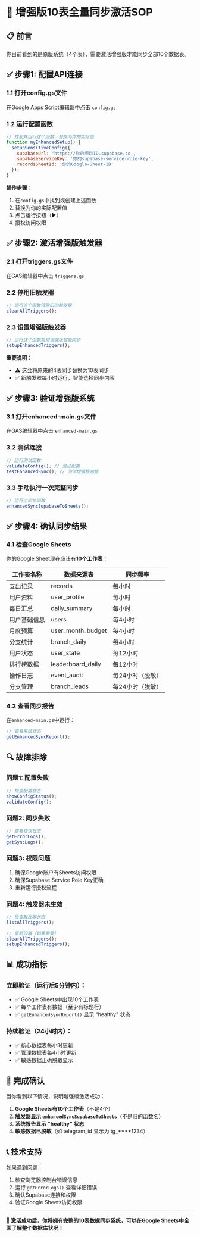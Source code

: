# 🚀 增强版10表全量同步激活SOP

## 📋 前言
你目前看到的是原版系统（4个表），需要激活增强版才能同步全部10个数据表。

## ✅ 步骤1: 配置API连接

### 1.1 打开config.gs文件
在Google Apps Script编辑器中点击 `config.gs`

### 1.2 运行配置函数
```javascript
// 找到并运行这个函数，替换为你的实际值
function myEnhancedSetup() {
  setupSensitiveConfig({
    supabaseUrl: 'https://你的项目ID.supabase.co',
    supabaseServiceKey: '你的supabase-service-role-key',
    recordsSheetId: '你的Google-Sheet-ID'
  });
}
```

**操作步骤：**
1. 在`config.gs`中找到或创建上述函数
2. 替换为你的实际配置值
3. 点击运行按钮（▶️）
4. 授权访问权限

## ✅ 步骤2: 激活增强版触发器

### 2.1 打开triggers.gs文件
在GAS编辑器中点击 `triggers.gs`

### 2.2 停用旧触发器
```javascript
// 运行这个函数清除旧的触发器
clearAllTriggers();
```

### 2.3 设置增强版触发器
```javascript
// 运行这个函数启用增强版智能同步
setupEnhancedTriggers();
```

**重要说明：**
- ⚠️ 这会将原来的4表同步替换为10表同步
- ✅ 新触发器每小时运行，智能选择同步内容

## ✅ 步骤3: 验证增强版系统

### 3.1 打开enhanced-main.gs文件
在GAS编辑器中点击 `enhanced-main.gs`

### 3.2 测试连接
```javascript
// 运行测试函数
validateConfig(); // 验证配置
testEnhancedSync(); // 测试增强版功能
```

### 3.3 手动执行一次完整同步
```javascript
// 运行主同步函数
enhancedSyncSupabaseToSheets();
```

## ✅ 步骤4: 确认同步结果

### 4.1 检查Google Sheets
你的Google Sheet现在应该有**10个工作表**：

| 工作表名称 | 数据来源表 | 同步频率 |
|----------|------------|----------|
| 支出记录 | records | 每小时 |
| 用户资料 | user_profile | 每小时 |
| 每日汇总 | daily_summary | 每小时 |
| 用户基础信息 | users | 每4小时 |
| 月度预算 | user_month_budget | 每4小时 |
| 分支统计 | branch_daily | 每4小时 |
| 用户状态 | user_state | 每12小时 |
| 排行榜数据 | leaderboard_daily | 每12小时 |
| 操作日志 | event_audit | 每24小时（脱敏） |
| 分支管理 | branch_leads | 每24小时（脱敏） |

### 4.2 查看同步报告
在`enhanced-main.gs`中运行：
```javascript
// 查看系统状态
getEnhancedSyncReport();
```

## 🔍 故障排除

### 问题1: 配置失败
```javascript
// 检查配置状态
showConfigStatus();
validateConfig();
```

### 问题2: 同步失败
```javascript
// 查看错误日志
getErrorLogs();
getSyncLogs();
```

### 问题3: 权限问题
1. 确保Google账户有Sheets访问权限
2. 确保Supabase Service Role Key正确
3. 重新运行授权流程

### 问题4: 触发器未生效
```javascript
// 检查触发器状态
listAllTriggers();

// 重新设置（如果需要）
clearAllTriggers();
setupEnhancedTriggers();
```

## 📊 成功指标

### 立即验证（运行后5分钟内）：
- ✅ Google Sheets中出现10个工作表
- ✅ 每个工作表有数据（至少有标题行）
- ✅ `getEnhancedSyncReport()` 显示 "healthy" 状态

### 持续验证（24小时内）：
- ✅ 核心数据表每小时更新
- ✅ 管理数据表每4小时更新  
- ✅ 敏感数据正确脱敏显示

## 🎯 完成确认

当你看到以下情况，说明增强版激活成功：

1. **Google Sheets有10个工作表**（不是4个）
2. **触发器显示 `enhancedSyncSupabaseToSheets`**（不是旧的函数名）
3. **系统报告显示 "healthy" 状态**
4. **敏感数据已脱敏**（如 telegram_id 显示为 tg_****1234）

## 📞 技术支持

如果遇到问题：
1. 检查浏览器控制台错误信息
2. 运行 `getErrorLogs()` 查看详细错误
3. 确认Supabase连接和权限
4. 验证Google Sheets访问权限

---

**🎉 激活成功后，你将拥有完整的10表数据同步系统，可以在Google Sheets中全面了解整个数据库状况！**
